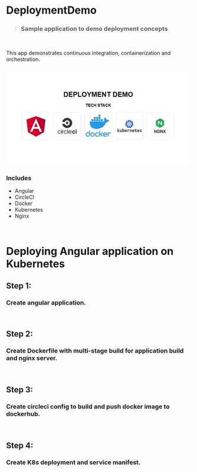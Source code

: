 # DeploymentDemo

> ### Sample application to demo deployment concepts

<br> 
<p>
This app demonstrates continuous integration, containerization and orchestration.
</p>

<img src="./src/assets/images/deployment_demo.jpg">

### Includes

<ul>
  <li>Angular</li>
  <li>CircleCI</li>
  <li>Docker</li>
  <li>Kubernetes</li>
  <li>Nginx</li>
</ul>
<br>

# Deploying Angular application on Kubernetes

## Step 1:

### Create angular application.

<br>

## Step 2:

### Create Dockerfile with multi-stage build for application build and nginx server.

<br>

## Step 3:

### Create circleci config to build and push docker image to dockerhub.

<br>

## Step 4:

### Create K8s deployment and service manifest.
